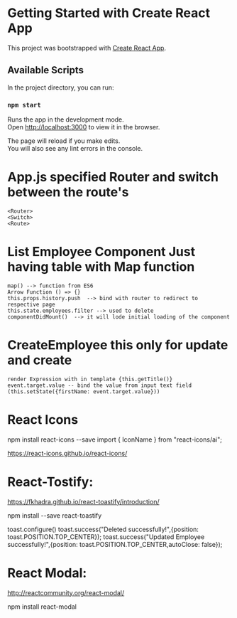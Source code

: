 # Getting Started with Create React App

This project was bootstrapped with [Create React App](https://github.com/facebook/create-react-app).

## Available Scripts

In the project directory, you can run:

### `npm start`

Runs the app in the development mode.\
Open [http://localhost:3000](http://localhost:3000) to view it in the browser.

The page will reload if you make edits.\
You will also see any lint errors in the console.



# App.js  specified  Router and switch between the route's

    <Router>
    <Switch>
    <Route>

# List Employee Component Just having table with Map function

    map() --> function from ES6
    Arrow Function () => {}
    this.props.history.push  --> bind with router to redirect to respective page
    this.state.employees.filter --> used to delete
    componentDidMount()  --> it will lode initial loading of the component

# CreateEmployee this only for update and create

    render Expression with in template {this.getTitle()}
    event.target.value -- bind the value from input text field  (this.setState({firstName: event.target.value}))


# React Icons

npm install react-icons --save
import { IconName } from "react-icons/ai";

https://react-icons.github.io/react-icons/

# React-Tostify:

https://fkhadra.github.io/react-toastify/introduction/

npm install --save react-toastify

toast.configure()
toast.success("Deleted successfully!",{position: toast.POSITION.TOP_CENTER});
toast.success("Updated Employee successfully!",{position: toast.POSITION.TOP_CENTER,autoClose: false});

# React Modal:

http://reactcommunity.org/react-modal/

npm install react-modal


    